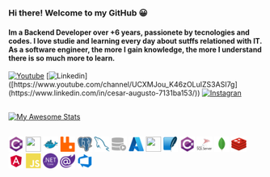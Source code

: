 ### Hi there! Welcome to my GitHub 😀
#### Im a Backend Developer over +6 years, passionete by tecnologies and codes. I love studie and  learning every day about sutffs relationed with IT. As a software engineer, the more I gain knowledge, the more I understand there is so much more to learn.

[![Youtube](https://img.shields.io/badge/YouTube-FF0000?style=for-the-badge&logo=youtube&logoColor=white)](https://www.youtube.com/channel/UCXMJou_K46zOLuIZS3ASI7g)
[![Linkedin](https://img.shields.io/badge/LinkedIn-0077B5?style=for-the-badge&logo=linkedin&logoColor=white](https://img.shields.io/badge/LinkedIn-0077B5?style=for-the-badge&logo=linkedin&logoColor=white))]([https://www.youtube.com/channel/UCXMJou_K46zOLuIZS3ASI7g](https://www.linkedin.com/in/cesar-augusto-7131ba153/))
[![Instagran](https://img.shields.io/badge/Instagram-E4405F?style=for-the-badge&logo=instagram&logoColor=white)](https://www.instagram.com/cags_uc/)
## 

[![My Awesome Stats](https://awesome-github-stats.azurewebsites.net/user-stats/CesaragsUC?cardType=level&theme=github-dark&preferLogin=false)](https://git.io/awesome-stats-card)

<div style="display:inline_block">
  </br>
  <img width="30" height="30" src="https://github.com/devicons/devicon/raw/master/icons/csharp/csharp-original.svg" style="max-width: 100%;">
  <img width="30" height="30" src="https://user-images.githubusercontent.com/90349332/142704901-1d3ca9b3-2011-4195-88b6-4c1cbc09f47e.png" style="max-width: 100%;">
 <img width="30" height="30" src="https://github.com/devicons/devicon/raw/master/icons/docker/docker-original.svg" style="max-width: 100%;">
 <img width="30" height="30" src="https://github.com/devicons/devicon/raw/master/icons/rabbitmq/rabbitmq-original.svg" style="max-width: 100%;">
 <img width="30" height="30" src="https://github.com/devicons/devicon/raw/master/icons/postgresql/postgresql-original.svg" style="max-width: 100%;">
  <img width="30" height="30" src="https://github.com/devicons/devicon/raw/master/icons/mysql/mysql-original.svg" style="max-width: 100%;">
 <img width="30" height="30" src="https://github.com/devicons/devicon/raw/master/icons/sqldeveloper/sqldeveloper-plain.svg" style="max-width: 100%;">
 <img width="30" height="30" src="https://github.com/devicons/devicon/raw/master/icons/azure/azure-original.svg" style="max-width: 100%;">
  <img width="30" height="30" src="https://i.imgur.com/5ruv0D6.png" style="max-width: 100%;"></img>
<img width="30" height="30" src="https://github.com/devicons/devicon/blob/master/icons/sqlite/sqlite-original.svg" style="max-width: 100%;"></img>
<img width="30" height="30" src="https://github.com/devicons/devicon/blob/master/icons/csharp/csharp-original.svg" tyle="max-width: 100%;"></img>
<img width="30" height="30" src="https://github.com/devicons/devicon/blob/master/icons/microsoftsqlserver/microsoftsqlserver-original-wordmark.svg"></img>
<img width="30" height="30" src="https://github.com/devicons/devicon/blob/master/icons/mongodb/mongodb-original.svg" style="max-width: 100%;"></img>
<img width="30" height="30" src="https://github.com/devicons/devicon/blob/master/icons/redis/redis-original.svg" style="max-width: 100%;"></img>
<img width="30" height="30" src="https://github.com/devicons/devicon/blob/master/icons/angular/angular-original.svg" style="max-width: 100%;"></img>
<img width="30" height="30" src="https://github.com/devicons/devicon/blob/master/icons/javascript/javascript-plain.svg" style="max-width: 100%;"></img>
<img width="30" height="30" src="https://github.com/devicons/devicon/blob/master/icons/dotnetcore/dotnetcore-original.svg" style="max-width: 100%;"></img>
<img width="30" height="30" src="https://github.com/devicons/devicon/blob/master/icons/blazor/blazor-original.svg" style="max-width: 100%;"></img>
<img width="30" height="30" src="https://github.com/devicons/devicon/blob/master/icons/azuredevops/azuredevops-plain.svg" style="max-width: 100%;"></img>
 </div>
